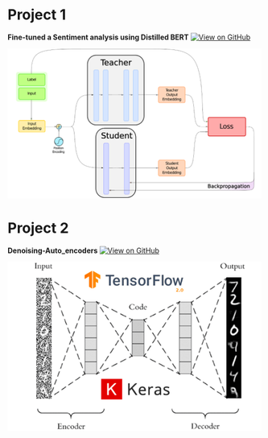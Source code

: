 <!-- ---
layout: default
---

Text can be **bold**, _italic_, or ~~strikethrough~~.

[Link to another page](./another-page.html).

There should be whitespace between paragraphs.

There should be whitespace between paragraphs. We recommend including a README, or a file with information about your project.
 -->
# Project 1

**Fine-tuned a Sentiment analysis using Distilled BERT**
[![View on GitHub](https://img.shields.io/badge/GitHub-View_on_GitHub-blue?logo=GitHub)](https://github.com/saisrivatsa123/BERT)
<center><img src="assets/img/BERT.png"/></center>


# Project 2

**Denoising-Auto_encoders**
[![View on GitHub](https://img.shields.io/badge/GitHub-View_on_GitHub-blue?logo=GitHub)](https://github.com/saisrivatsa123/Denoising-Auto_encoders)
<center><img src="assets/img/denoise.png"/></center>
